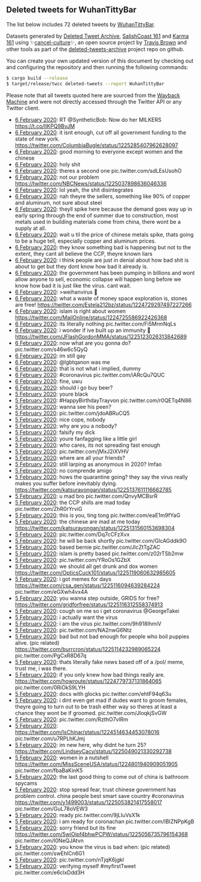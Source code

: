 ## Deleted tweets for WuhanTittyBar

The list below includes 72 deleted tweets by
[WuhanTittyBar](https://twitter.com/WuhanTittyBar).



Datasets generated by [Deleted Tweet Archive](https://twitter.com/deletedtweet161), 
[SalishCoast 161](https://twitter.com/SalishCoastA) and [Karma 161](https://twitter.com/KarmaOneSixOne) 
using ✨[cancel-culture](https://github.com/travisbrown/cancel-culture)✨, an open source project by 
[Travis Brown](https://twitter.com/travisbrown) and other tools as part of the 
[deleted-tweets-archive](https://github.com/salcoast/deleted-tweets-archive/) project repo on github.

You can create your own updated version of this document by checking out and configuring the
repository and then running the following commands:

```bash
$ cargo build --release
$ target/release/twcc deleted-tweets --report WuhanTittyBar
```

Please note that all tweets quoted here are sourced from the
[Wayback Machine](https://web.archive.org) and were not directly accessed through the Twitter API or
any Twitter client.

* [ 6 February 2020](https://web.archive.org/web/20200206204822/https://twitter.com/WuhanTittyBar/status/1225521639728828422): RT @SyntheticBob: Now do her MILKERS https://t.co/lIKPQ9BvJM
* [ 6 February 2020](https://web.archive.org/web/20200206183731/https://twitter.com/WuhanTittyBar/status/1225485385897316353): it isnt enough, cut off all government funding to the state of new york. https://twitter.com/ColumbiaBugle/status/1225285407962628097
* [ 6 February 2020](https://web.archive.org/web/20200206174436/https://twitter.com/WuhanTittyBar/status/1225410739445358593): good morning to everyone except women and the chinese
* [ 6 February 2020](https://web.archive.org/web/20200206105231/https://twitter.com/WuhanTittyBar/status/1225263586458599424): holy shit
* [ 6 February 2020](https://web.archive.org/web/20200206122816/https://twitter.com/WuhanTittyBar/status/1225266623784812545): theres a second one pic.twitter.com/sdLEsUsohO
* [ 6 February 2020](https://web.archive.org/web/20200206105114/https://twitter.com/WuhanTittyBar/status/1225264682266714112): not our problem https://twitter.com/NBCNews/status/1225037898636046336
* [ 6 February 2020](https://web.archive.org/web/20200206105231/https://twitter.com/WuhanTittyBar/status/1225263586458599424): lol yeah, the shit disintegrates
* [ 6 February 2020](https://web.archive.org/web/20200206040115/https://twitter.com/WuhanTittyBar/status/1225258125550333953): nah theyre the sellers, something like 90% of copper and aluminum, not sure about steel
* [ 6 February 2020](https://web.archive.org/web/20200206053358/https://twitter.com/WuhanTittyBar/status/1225257224072835077): theyll spike here because the demand goes way up in early spring through the end of summer due to construction, most metals used in building materials come from china, there wont be a supply at all.
* [ 6 February 2020](https://web.archive.org/web/20200206065810/https://twitter.com/WuhanTittyBar/status/1225256083293396992): wait u til the price of chinese metals spike, thats going to be a huge tell, especially copper and aluminum prices.
* [ 6 February 2020](https://web.archive.org/web/20200206065810/https://twitter.com/WuhanTittyBar/status/1225256083293396992): they know something bad is happening but not to the extent, they cant all believe the CCP, theyre known liars
* [ 6 February 2020](https://web.archive.org/web/20200206084636/https://twitter.com/WuhanTittyBar/status/1225255143588974592): i think people are just in denial about how bad shit is about to get but they dont know how bad it already is.
* [ 6 February 2020](https://web.archive.org/web/20200206084636/https://twitter.com/WuhanTittyBar/status/1225255143588974592): the government has been pumping in billions and wont allow anyone to sell, economic collapse will happen long before we know how bad it is just like the virus. cant wait.
* [ 6 February 2020](https://web.archive.org/web/20200206131914/https://twitter.com/WuhanTittyBar/status/1225246393369055237): >weihanvirus 👀
* [ 6 February 2020](https://web.archive.org/web/20200206074505/https://twitter.com/WuhanTittyBar/status/1225241409856442368): what a waste of money space exploration is, stones are free! https://twitter.com/Estela212bz/status/1224729297497227266
* [ 6 February 2020](https://web.archive.org/web/20200206101911/https://twitter.com/WuhanTittyBar/status/1225241153034952705): islam is right about women https://twitter.com/MailOnline/status/1224725586922426368
* [ 6 February 2020](https://web.archive.org/web/20200206025326/https://twitter.com/WuhanTittyBar/status/1225235649344700416): its literally nothing pic.twitter.com/Fi5MrmNqLs
* [ 6 February 2020](https://web.archive.org/web/20200206020557/https://twitter.com/WuhanTittyBar/status/1225235064147075072): i wonder if ive built up an immunity 🤨 https://twitter.com/JFlashGordonMMA/status/1225123026313842689
* [ 6 February 2020](https://web.archive.org/web/20200206102607/https://twitter.com/WuhanTittyBar/status/1225228620190375936): now what are you gonna do? pic.twitter.com/s46w6c5QyQ
* [ 6 February 2020](https://web.archive.org/web/20200206070227/https://twitter.com/WuhanTittyBar/status/1225225292505063424): im still gay
* [ 6 February 2020](https://web.archive.org/web/20200206070227/https://twitter.com/WuhanTittyBar/status/1225225292505063424): @lgbtqanon  was me
* [ 6 February 2020](https://web.archive.org/web/20200206035711/https://twitter.com/WuhanTittyBar/status/1225222252901175296): that is not what i implied, dummy
* [ 6 February 2020](https://web.archive.org/web/20200206035711/https://twitter.com/WuhanTittyBar/status/1225222252901175296): #coronavirus  pic.twitter.com/iARcQu7QUC
* [ 6 February 2020](https://web.archive.org/web/20200206113336/https://twitter.com/WuhanTittyBar/status/1225208369268580353): fine, uwu
* [ 6 February 2020](https://web.archive.org/web/20200206111227/https://twitter.com/WuhanTittyBar/status/1225207860398829568): should i go buy beer?
* [ 5 February 2020](https://web.archive.org/web/20200206063240/https://twitter.com/WuhanTittyBar/status/1225206382938542082): youre black
* [ 5 February 2020](https://web.archive.org/web/20200206031446/https://twitter.com/WuhanTittyBar/status/1225203217706995712): #HappyBirthdayTrayvon  pic.twitter.com/r0QETq4N86
* [ 5 February 2020](https://web.archive.org/web/20200206000557/https://twitter.com/WuhanTittyBar/status/1225198658574049280): wanna see his peen?
* [ 5 February 2020](https://web.archive.org/web/20200206043837/https://twitter.com/WuhanTittyBar/status/1225193035392221186): pic.twitter.com/jdoABRuCQ5
* [ 5 February 2020](https://web.archive.org/web/20200206110320/https://twitter.com/WuhanTittyBar/status/1225196239647580160): nice cope, nobody
* [ 5 February 2020](https://web.archive.org/web/20200206094222/https://twitter.com/WuhanTittyBar/status/1225195286177427458): why are you a nobody?
* [ 5 February 2020](https://web.archive.org/web/20200206172121/https://twitter.com/WuhanTittyBar/status/1225194263065042945): falsify my dick
* [ 5 February 2020](https://web.archive.org/web/20200206043837/https://twitter.com/WuhanTittyBar/status/1225193035392221186): youre fanfagging like a little girl
* [ 5 February 2020](https://web.archive.org/web/20200206121849/https://twitter.com/WuhanTittyBar/status/1225191311021613057): who cares, its not spreading fast enough
* [ 5 February 2020](https://web.archive.org/web/20200206062222/https://twitter.com/WuhanTittyBar/status/1225142239090921472): pic.twitter.com/jMxJ2iXVHV
* [ 5 February 2020](https://web.archive.org/web/20200205195127/https://twitter.com/WuhanTittyBar/status/1225138660137472001): where are all your friends?
* [ 5 February 2020](https://web.archive.org/web/20200205195127/https://twitter.com/WuhanTittyBar/status/1225138660137472001): still larping as anonymous in 2020? lmfao
* [ 5 February 2020](https://web.archive.org/web/20200206020929/https://twitter.com/WuhanTittyBar/status/1225137481072500743): no comprende amigo
* [ 5 February 2020](https://web.archive.org/web/20200206065311/https://twitter.com/WuhanTittyBar/status/1225138056665141251): hows the quarantine going? they say the virus really makes you suffer before inevitably dying. https://twitter.com/katsurayongan/status/1225137611116662785
* [ 5 February 2020](https://web.archive.org/web/20200206110445/https://twitter.com/WuhanTittyBar/status/1225135163778224130): u mad bro pic.twitter.com/QnvyMCBsrR
* [ 5 February 2020](https://web.archive.org/web/20200205232623/https://twitter.com/WuhanTittyBar/status/1225135306409758721): the CCP shills are mad today pic.twitter.com/ZhR0rYrviG
* [ 5 February 2020](https://web.archive.org/web/20200206110445/https://twitter.com/WuhanTittyBar/status/1225135163778224130): this is you, ting tong pic.twitter.com/eaE1m9fYaG
* [ 5 February 2020](https://web.archive.org/web/20200205232623/https://twitter.com/WuhanTittyBar/status/1225135306409758721): the chinese are mad at me today https://twitter.com/katsurayongan/status/1225131560153698304
* [ 5 February 2020](https://web.archive.org/web/20200206063706/https://twitter.com/WuhanTittyBar/status/1225130056953008129): pic.twitter.com/Dq7cCFzXvx
* [ 5 February 2020](https://web.archive.org/web/20200206111700/https://twitter.com/WuhanTittyBar/status/1225124412988542977): he will be back shortly pic.twitter.com/GlcAGddk9O
* [ 5 February 2020](https://web.archive.org/web/20200206101001/https://twitter.com/WuhanTittyBar/status/1225123034161434624): based bernie pic.twitter.com/JlcZtTgZAC
* [ 5 February 2020](https://web.archive.org/web/20200206105511/https://twitter.com/WuhanTittyBar/status/1225121903897186305): islam is pretty based pic.twitter.com/z02rTSb2mw
* [ 5 February 2020](https://web.archive.org/web/20200206015102/https://twitter.com/WuhanTittyBar/status/1225120028573556737): pic.twitter.com/YRoOs1GZbX
* [ 5 February 2020](https://web.archive.org/web/20200206012758/https://twitter.com/WuhanTittyBar/status/1225119436006469633): we should all get drunk and dox women https://twitter.com/OpticsCuck101/status/1225119060632985605
* [ 5 February 2020](https://web.archive.org/web/20200206064356/https://twitter.com/WuhanTittyBar/status/1225118476693581825): i got memes for days  https://twitter.com/csa_gen/status/1225116094639284224  pic.twitter.com/eGXwh4vx4A
* [ 5 February 2020](https://web.archive.org/web/20200206050127/https://twitter.com/WuhanTittyBar/status/1225117252359524353): you wanna step outside, GRIDS for free? https://twitter.com/gridforfree/status/1225116312558374913
* [ 5 February 2020](https://web.archive.org/web/20200206021008/https://twitter.com/WuhanTittyBar/status/1225115951567441921): cough on me so i get coronavirus  @GeorgeTakei
* [ 5 February 2020](https://web.archive.org/web/20200206004229/https://twitter.com/WuhanTittyBar/status/1225115686575493121): i actually want the virus
* [ 5 February 2020](https://web.archive.org/web/20200206015102/https://twitter.com/WuhanTittyBar/status/1225120028573556737): i am the virus pic.twitter.com/9h918IhmiV
* [ 5 February 2020](https://web.archive.org/web/20200206201207/https://twitter.com/WuhanTittyBar/status/1225114850709442566): pic.twitter.com/NA2nwG6Ntz
* [ 5 February 2020](https://web.archive.org/web/20200205234730/https://twitter.com/WuhanTittyBar/status/1225114555531087872): bad but not bad enough for people who boil puppies alive. (pic related)  https://twitter.com/burrcron/status/1225114232989065224  pic.twitter.com/PgCxR8D67q
* [ 5 February 2020](https://web.archive.org/web/20200205213156/https://twitter.com/WuhanTittyBar/status/1225114258373070853): thats literally fake news based off of a /pol/ meme, trust me, i was there.
* [ 5 February 2020](https://web.archive.org/web/20200206014741/https://twitter.com/WuhanTittyBar/status/1225113674257485824): if you only knew how bad things really are.  https://twitter.com/howroute/status/1224779737131864065  pic.twitter.com/0RiOkS9LYH
* [ 5 February 2020](https://web.archive.org/web/20200206013124/https://twitter.com/WuhanTittyBar/status/1225113455574888450): docs with glocks pic.twitter.com/ehtF94q63u
* [ 5 February 2020](https://web.archive.org/web/20200206022632/https://twitter.com/WuhanTittyBar/status/1225112523667582977): i dint even get mad if dudes want to groom females, theyre going to turn out to be trash either way so theres at least a chance they wont be if groomed. pic.twitter.com/JIoqkjSvGW
* [ 5 February 2020](https://web.archive.org/web/20200205233155/https://twitter.com/WuhanTittyBar/status/1225111121377595398): pic.twitter.com/RzthO7vlRm
* [ 5 February 2020](https://web.archive.org/web/20200206080256/https://twitter.com/WuhanTittyBar/status/1225102744643567618): https://twitter.com/IsChinar/status/1224514634453078016  pic.twitter.com/u7RPLhKJmj
* [ 5 February 2020](https://web.archive.org/web/20200206132721/https://twitter.com/WuhanTittyBar/status/1225098313961132032): im new here, why didnt he turn 25? https://twitter.com/LindseyCacy/status/1225049021330292738
* [ 5 February 2020](https://web.archive.org/web/20200205180835/https://twitter.com/WuhanTittyBar/status/1225095320515858433): women in a nutshell  https://twitter.com/MissSceneUSA/status/1224801940909051905  pic.twitter.com/fbaBaKinK5
* [ 5 February 2020](https://web.archive.org/web/20200206121833/https://twitter.com/WuhanTittyBar/status/1225092302915371014): the last good thing to come out of china is bathroom spycams
* [ 5 February 2020](https://web.archive.org/web/20200206003929/https://twitter.com/WuhanTittyBar/status/1225090629694296064): stop spread fear, trust chinese government has problem control. china people best smart save country  #coronavirus   https://twitter.com/y1499003/status/1225053821417558017  pic.twitter.com/GuL78oVEW3
* [ 5 February 2020](https://web.archive.org/web/20200205161018/https://twitter.com/WuhanTittyBar/status/1225074866845626368): ready pic.twitter.com/9jLIuVsX1k
* [ 5 February 2020](https://web.archive.org/web/20200205174830/https://twitter.com/WuhanTittyBar/status/1225066582809903104): i am ready for coronachan pic.twitter.com/lBIZNPpKgB
* [ 5 February 2020](https://web.archive.org/web/20200205184556/https://twitter.com/WuhanTittyBar/status/1225058253358489601): sorry friend but its fine  https://twitter.com/5wiOipf4bhwPCPW/status/1225056735796154368  pic.twitter.com/I0NeQJAtvn
* [ 5 February 2020](https://web.archive.org/web/20200206010348/https://twitter.com/WuhanTittyBar/status/1225057440674328577): you know the virus is bad when: (pic related) pic.twitter.com/swEhlCn6G1
* [ 5 February 2020](https://web.archive.org/web/20200206001853/https://twitter.com/WuhanTittyBar/status/1225057231248535554): pic.twitter.com/nTjqK6jgkl
* [ 5 February 2020](https://web.archive.org/web/20200205173046/https://twitter.com/WuhanTittyBar/status/1225046228641243137): verifying myself  #myfirstTweet  pic.twitter.com/e6clxDdd3H
